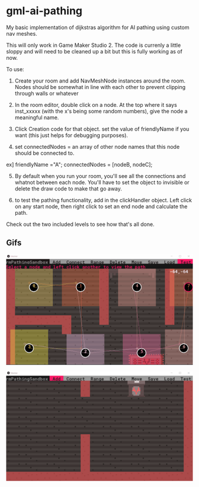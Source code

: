 # gml-ai-pathing
My basic implementation of dijkstras algorithm for AI pathing using custom nav meshes.  

This will only work in Game Maker Studio 2.  The code is currenly a little sloppy and will need to be cleaned up a bit but this is fully working as of now.

To use:

1. Create your room and add NavMeshNode instances around the room.  Nodes should be somewhat in line with each other to prevent clipping through walls or whatever

2. In the room editor, double click on a node.  At the top where it says inst_xxxxx (with the x's being some random numbers), give the node a meaningful name.  

3.  Click Creation code for that object.  set the value of friendlyName if you want (this just helps for debugging purposes).

4. set connectedNodes = an array of other node names  that this node should be connected to.  

ex]
friendlyName ="A";
connectedNodes = [nodeB, nodeC];

5.  By default when you run your room, you'll see all the connections and whatnot between each node.  You'll have to set the object to invisible or delete the draw code to make that go away.  

6. to test the pathing functionality, add in the clickHandler object.  Left click on any start node, then right click to set an end node and calculate the path. 

Check out the two included levels to see how that's all done.

## Gifs

![example 1](https://raw.githubusercontent.com/jordanbleu/gml-ai-pathing/master/example1.gif)


![example 2](https://raw.githubusercontent.com/jordanbleu/gml-ai-pathing/master/example2.gif)
